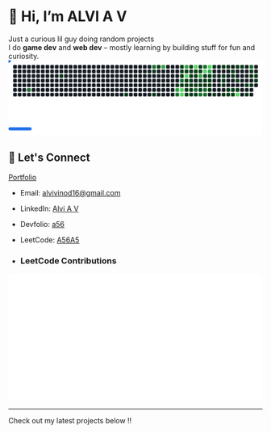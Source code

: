 # 👋 Hi, I’m ALVI A V

Just a curious lil guy doing random projects  
I do **game dev** and **web dev** – mostly learning by building stuff for fun and curiosity.
<picture>
  <source media="(prefers-color-scheme: dark)" srcset="images/breakout-dark.svg" />
  <source media="(prefers-color-scheme: light)" srcset="images/breakout-light.svg" />
  <img alt="Breakout Game" src="images/breakout-dark.svg" />
</picture>

## 🔗 Let's Connect
  [Portfolio](https://alviav.vercel.app)

-  Email: [alvivinod16@gmail.com](mailto:alvivinod16@gmail.com)  
-  LinkedIn: [Alvi A V](https://linkedin.com/in/alvi-av)
-  Devfolio: [a56](https://devfolio.co/@a56)
-  LeetCode: [A56A5](https://leetcode.com/u/A56A5/)

- ###  LeetCode Contributions
![LeetCode Metrics](./metrics.plugin.leetcode.svg)

---

Check out my latest projects below !!

